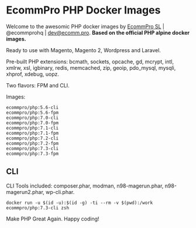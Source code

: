 # EcommPro PHP Docker Images

Welcome to the awesomic PHP docker images by [EcommPro SL](https://ecomm.pro/) | @ecommprohq | <dev@ecomm.pro>. **Based on the official PHP alpine docker images.**

Ready to use with Magento, Magento 2, Wordpress and Laravel.

Pre-built PHP extensions: bcmath, sockets, opcache, gd, mcrypt, intl, xmlrw, xsl, igbinary, redis, memcached, zip, geoip, pdo_mysql, mysqli, xhprof, xdebug, uopz.

Two flavors: FPM and CLI.

Images:

    ecommpro/php:5.6-cli
    ecommpro/php:5.6-fpm
    ecommpro/php:7.0-cli
    ecommpro/php:7.0-fpm
    ecommpro/php:7.1-cli
    ecommpro/php:7.1-fpm
    ecommpro/php:7.2-cli
    ecommpro/php:7.2-fpm
    ecommpro/php:7.3-cli
    ecommpro/php:7.3-fpm

## CLI

CLI Tools included: composer.phar, modman, n98-magerun.phar, n98-magerun2.phar, wp-cli.phar.

```
docker run -u $(id -u):$(id -g) -ti --rm -v $(pwd):/work ecommpro/php:7.3-cli zsh
```

Make PHP Great Again. Happy coding!